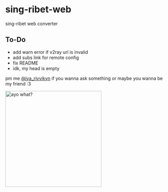 # sing-ribet-web
sing-ribet web converter

## To-Do
- add warn error if v2ray url is invalid
- add subs link for remote config
- fix README
- idk, my head is empty

pm me [@iya_rivvikyn](https://t.me/iya_rivvikyn) if you wanna ask something or maybe you wanna be my friend :3

<p align="left"><img src="https://github.com/iyarivky/sing-ribet-web/assets/101973571/e73e43c2-5de1-4f50-91f8-d490ac8289de" alt="ayo what?" width=300px></p>
